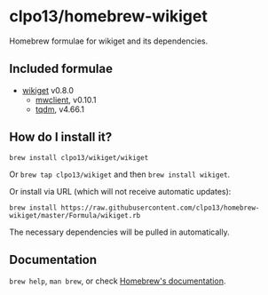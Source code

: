 # clpo13/homebrew-wikiget

Homebrew formulae for wikiget and its dependencies.

## Included formulae

* [wikiget](https://github.com/clpo13/wikiget) v0.8.0
  * [mwclient](https://github.com/mwclient/mwclient), v0.10.1
  * [tqdm](https://tqdm.github.io/), v4.66.1

## How do I install it?

`brew install clpo13/wikiget/wikiget`

Or `brew tap clpo13/wikiget` and then `brew install wikiget`.

Or install via URL (which will not receive automatic updates):

```shell
brew install https://raw.githubusercontent.com/clpo13/homebrew-wikiget/master/Formula/wikiget.rb
```

The necessary dependencies will be pulled in automatically.

## Documentation

`brew help`, `man brew`, or check [Homebrew's documentation](https://docs.brew.sh).
